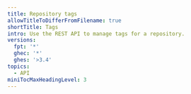 ```yaml
---
title: Repository tags
allowTitleToDifferFromFilename: true
shortTitle: Tags
intro: Use the REST API to manage tags for a repository.
versions:
  fpt: '*'
  ghec: '*'
  ghes: '>3.4'
topics:
  - API
miniTocMaxHeadingLevel: 3
---
```


